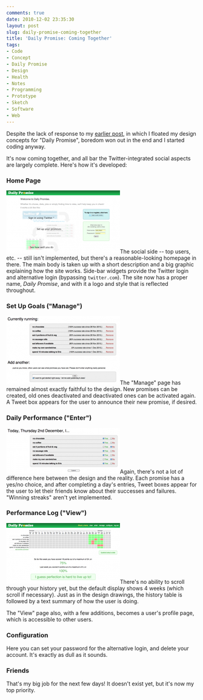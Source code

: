 ```yaml
---
comments: true
date: 2010-12-02 23:35:30
layout: post
slug: daily-promise-coming-together
title: 'Daily Promise: Coming Together'
tags:
- Code
- Concept
- Daily Promise
- Design
- Health
- Notes
- Programming
- Prototype
- Sketch
- Software
- Web
---
```


Despite the lack of response to my [earlier post](/blog/daily-promise-design-sketches), in which I floated my design concepts for "Daily Promise", boredom won out in the end and I started coding anyway.

It's now coming together, and all bar the Twitter-integrated social aspects are largely complete.  Here's how it's developed:

### Home Page

[![Daily Promise: Home](/img/blog/2010/12/dailypromise-home-300x166.png)](/blog/2010/12/dailypromise-home.png)The social side -- top users, etc. -- still isn't implemented, but there's a reasonable-looking homepage in there.  The main body is taken up with a short description and a big graphic explaining how the site works.  Side-bar widgets provide the Twitter login and alternative login (bypassing `twitter.com`).  The site now has a proper name, _Daily Promise_, and with it a logo and style that is reflected throughout.

### Set Up Goals ("Manage")

[![Daily Promise: Manage](/img/blog/2010/12/dailypromise-manage-300x181.png)](/blog/2010/12/dailypromise-manage.png)The "Manage" page has remained almost exactly faithful to the design.  New promises can be created, old ones deactivated and deactivated ones can be activated again.  A Tweet box appears for the user to announce their new promise, if desired.

### Daily Performance ("Enter")

[![Daily Promise: Enter](/img/blog/2010/12/dailypromise-entry-300x120.png)](/blog/2010/12/dailypromise-entry.png)Again, there's not a lot of difference here between the design and the reality.  Each promise has a yes/no choice, and after completing a day's entries, Tweet boxes appear for the user to let their friends know about their successes and failures.  "Winning streaks" aren't yet implemented.

### Performance Log ("View")

[![Daily Promise: View](/img/blog/2010/12/dailypromise-view-300x160.png)](/blog/2010/12/dailypromise-view.png)There's no ability to scroll through your history yet, but the default display shows 4 weeks (which scroll if necessary).  Just as in the design drawings, the history table is followed by a text summary of how the user is doing.

The "View" page also, with a few additions, becomes a user's profile page, which is accessible to other users.

### Configuration

Here you can set your password for the alternative login, and delete your account.  It's exactly as dull as it sounds.

### Friends

That's my big job for the next few days!  It doesn't exist yet, but it's now my top priority.
